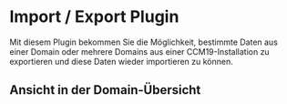 # Import / Export Plugin

Mit diesem Plugin bekommen Sie die Möglichkeit, bestimmte Daten aus einer Domain oder mehrere Domains aus einer CCM19-Installation zu exportieren und diese Daten wieder importieren zu können.

## Ansicht in der Domain-Übersicht